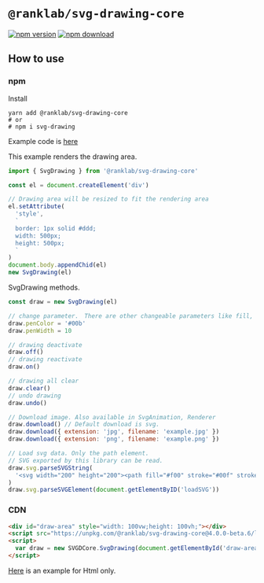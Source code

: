 # `@ranklab/svg-drawing-core`

[![npm version](https://img.shields.io/npm/v/@ranklab/svg-drawing-core/latest.svg)](https://www.npmjs.com/package/@ranklab/svg-drawing-core) [![npm download](https://img.shields.io/npm/dm/@ranklab/svg-drawing-core.svg)](https://www.npmjs.com/package/@ranklab/svg-drawing-core)

## How to use

### npm

Install

```shell
yarn add @ranklab/svg-drawing-core
# or
# npm i svg-drawing
```

Example code is [here](/examples/docs/pages/demo/drawing.tsx)

This example renders the drawing area.

```javascript
import { SvgDrawing } from '@ranklab/svg-drawing-core'

const el = document.createElement('div')

// Drawing area will be resized to fit the rendering area
el.setAttribute(
  'style',
  `
  border: 1px solid #ddd;
  width: 500px;
  height: 500px;
  `
)
document.body.appendChid(el)
new SvgDrawing(el)
```

SvgDrawing methods.

```javascript
const draw = new SvgDrawing(el)

// change parameter.　There are other changeable parameters like fill, close, curve, etc.
draw.penColor = '#00b'
draw.penWidth = 10

// drawing deactivate
draw.off()
// drawing reactivate
draw.on()

// drawing all clear
draw.clear()
// undo drawing
draw.undo()

// Download image. Also available in SvgAnimation, Renderer
draw.download() // Default download is svg.
draw.download({ extension: 'jpg', filename: 'example.jpg' })
draw.download({ extension: 'png', filename: 'example.png' })

// Load svg data. Only the path element.
// SVG exported by this library can be read.
draw.svg.parseSVGString(
  '<svg width="200" height="200"><path fill="#f00" stroke="#00f" stroke-width="4" d="M 1 1 L 2 2 C 3 3 5 3 7 3 Z"></path></svg>'
)
draw.svg.parseSVGElement(document.getElementByID('loadSVG'))
```

### CDN

```html
<div id="draw-area" style="width: 100vw;height: 100vh;"></div>
<script src="https://unpkg.com/@ranklab/svg-drawing-core@4.0.0-beta.6/lib/index.umd.js"></script>
<script>
  var draw = new SVGDCore.SvgDrawing(document.getElementById('draw-area'))
</script>
```

[Here](/example/html/) is an example for Html only.
